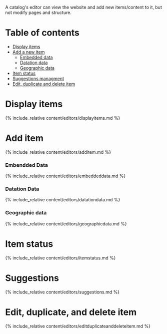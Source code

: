 A catalog's editor can view the website and add new items/content to it, but not modify pages and structure.

# Table of contents

- [Display items](#display-items)
- [Add a new item](#add-item)
	- [Embedded data](#embed-data)
	- [Datation data](#datationdata)
	- [Geographic data](#geographicdata)
- [Item status](#item-status)
- [Suggestions managment](#suggestions)
- [Edit, duplicate and delete item](#editduplicatedelete)

<a id="display-items"></a>
# Display items

{% include_relative content/editors/displayitems.md %}

<a id="add-item"></a>
# Add item

{% include_relative content/editors/additem.md %}

<a id="embed-data"></a>
### Embendded Data

{% include_relative content/editors/embeddeddata.md %}

<a id="datationdata"></a>
### Datation Data

{% include_relative content/editors/datationdata.md %}

<a id ="geographicdata"></a>
### Geographic data

{% include_relative content/editors/geographicdata.md %}

<a id="item-status"></a>
# Item status

{% include_relative content/editors/itemstatus.md %}

<a id="suggestions"></a>
# Suggestions 

{% include_relative content/editors/suggestions.md %}

<a id="editduplicatedelete"></a>
# Edit, duplicate, and delete item

{% include_relative content/editors/editduplicateanddeleteitem.md %}

